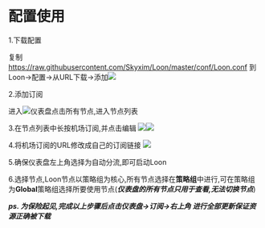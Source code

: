 # 配置使用
1.下载配置

复制
https://raw.githubusercontent.com/Skyxim/Loon/master/conf/Loon.conf
到Loon->配置->从URL下载->添加![](../imgs/conf_download.jpg)

2.添加订阅

进入![仪表盘](../imgs/dashboard.jpg)点击所有节点,进入节点列表

3.在节点列表中长按机场订阅,并点击编辑
![](../imgs/nodelist1.jpg)![](../imgs/nodelist2.jpg)

4.将机场订阅的URL修改成自己的订阅链接
![](../imgs/subscription.jpg)

5.确保仪表盘左上角选择为自动分流,即可启动Loon

6.选择节点,Loon节点以策略组为核心,所有节点选择在**策略组**中进行,可在策略组为**Global**策略组选择所要使用节点(***仪表盘的所有节点只用于查看,无法切换节点***)

***ps. 为保险起见,完成以上步骤后点击仪表盘->订阅->右上角 进行全部更新保证资源正确被下载***